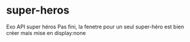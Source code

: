 # super-heros
Exo API super héros
Pas fini, la fenetre pour un seul super-héro est bien créer mais mise en display:none

